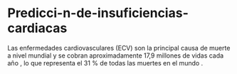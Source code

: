 # Predicci-n-de-insuficiencias-cardiacas
Las enfermedades cardiovasculares (ECV) son la principal causa de muerte a nivel mundial y se cobran aproximadamente 17,9 millones de vidas cada año , lo que representa el 31 % de todas las muertes en el mundo .

